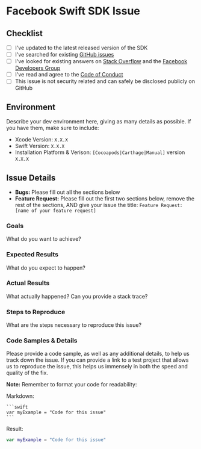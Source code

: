 # Facebook Swift SDK Issue

## Checklist

- [ ] I've updated to the latest released version of the SDK
- [ ] I've searched for existing [GitHub issues](https://github.com/facebook/facebook-sdk-swift/issues)
- [ ] I've looked for existing answers on [Stack Overflow](https://facebook.stackoverflow.com) and the [Facebook Developers Group](https://www.facebook.com/groups/fbdevelopers)
- [ ] I've read and agree to the [Code of Conduct](CODE_OF_CONDUCT.md)
- [ ] This issue is not security related and can safely be disclosed publicly on GitHub

## Environment

Describe your dev environment here, giving as many details as possible. If you have them, make sure to include:

- Xcode Version: `X.X.X`
- Swift Version: `X.X.X`
- Installation Platform & Verison: `[Cocoapods|Carthage|Manual]` version `X.X.X`

## Issue Details

- **Bugs:** Please fill out all the sections below
- **Feature Request:** Please fill out the first two sections below, remove the rest of the sections, AND give your issue the title: `Feature Request: [name of your feature request]`

### Goals

What do you want to achieve?

### Expected Results

What do you expect to happen?

### Actual Results

What actually happened? Can you provide a stack trace?

### Steps to Reproduce

What are the steps necessary to reproduce this issue?

### Code Samples & Details

Please provide a code sample, as well as any additional details, to help us track down the issue. If you can provide a link to a test project that allows us to reproduce the issue, this helps us immensely in both the speed and quality of the fix.

**Note:** Remember to format your code for readability:

Markdown:

    ```swift
    var myExample = "Code for this issue"
    ```

Result:

```swift
var myExample = "Code for this issue"
```
